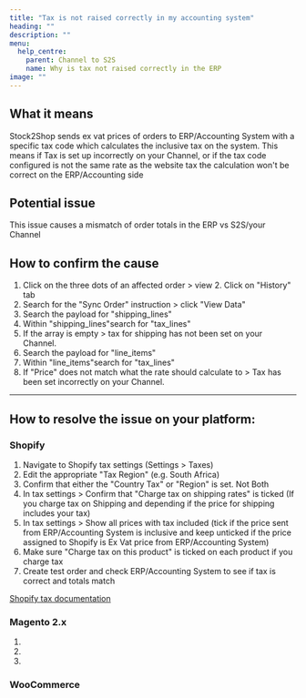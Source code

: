 ```yaml
---
title: "Tax is not raised correctly in my accounting system"
heading: ""
description: ""
menu:
  help_centre:
    parent: Channel to S2S
    name: Why is tax not raised correctly in the ERP
image: ""
---
```


## What it means

Stock2Shop sends ex vat prices of orders to ERP/Accounting System with a specific tax code which calculates the inclusive tax on the system. This means if Tax is set up incorrectly on your Channel, or if the tax code configured is not the same rate as the website tax the calculation won't be correct on the ERP/Accounting side 

## Potential issue

This issue causes a mismatch of order totals in the ERP vs S2S/your Channel

## How to confirm the cause

1. Click on the three dots of an affected order > view
2. Click on "History" tab
3. Search for the "Sync Order" instruction > click "View Data"
4. Search the payload for "shipping_lines"
5. Within "shipping\_lines"search for "tax\_lines"
6. If the array is empty > tax for shipping has not been set on your Channel.
7. Search the payload for "line_items"
8. Within "line\_items"search for "tax\_lines"
9. If "Price" does not match what the rate should calculate to > Tax has been set incorrectly on your Channel.

* * *

## How to resolve the issue on your platform:

### Shopify

1. Navigate to Shopify tax settings (Settings > Taxes)
2. Edit the appropriate "Tax Region" (e.g. South Africa)
3. Confirm that either the "Country Tax" or "Region" is set. Not Both
4. In tax settings > Confirm that "Charge tax on shipping rates" is ticked (If you charge tax on Shipping and depending if the price for shipping includes your tax)
5. In tax settings > Show all prices with tax included (tick if the price sent from ERP/Accounting System is inclusive and keep unticked if the price assigned to Shopify is Ex Vat price from ERP/Accounting System)
6. Make sure "Charge tax on this product" is ticked on each product if you charge tax
7. Create test order and check ERP/Accounting System to see if tax is correct and totals match

[Shopify tax documentation](https://help.shopify.com/en/manual/taxes)

### Magento 2.x
1.
2.
3.

### WooCommerce
